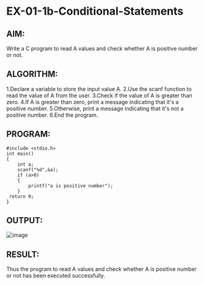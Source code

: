 # EX-01-1b-Conditional-Statements
## AIM:
Write a C program to read A values and check whether  A is positive number or not.
## ALGORITHM:

1.Declare a variable to store the input value A.
2.Use the scanf function to read the value of A from the user.
3.Check if the value of A is greater than zero.
4.If A is greater than zero, print a message indicating that it's a positive number. 
5.Otherwise, print a message indicating that it's not a positive number.
6.End the program.

## PROGRAM:
```
#include <stdio.h>
int main()
{
    int a;
    scanf("%d",&a);
    if (a>0)
    {
        printf("a is positive number");
    }
 return 0;   
}
```
## OUTPUT:
![image](https://github.com/Yogabharathi3/EX-01-1b-Conditional-Statements/assets/118899387/7a9a3a19-8d4c-42f6-a8d7-3e86cea171ff)

## RESULT:
Thus the program to read A values and check whether  A is positive number or not has been executed successfully.

